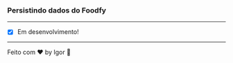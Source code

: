 <div style="text-align: center;">
  <a href="#">
    <img alt="" src=""/>
  </a>
</div>

### **Persistindo dados do Foodfy**

---

- [x] Em desenvolvimento!

---

Feito com ❤ by Igor 🖖